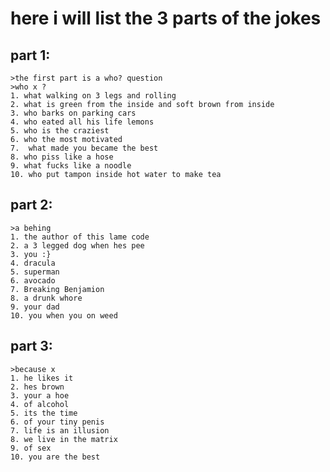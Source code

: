 # here i will list the 3 parts of the jokes

## part 1:
    >the first part is a who? question
    >who x ?
    1. what walking on 3 legs and rolling
    2. what is green from the inside and soft brown from inside
    3. who barks on parking cars
    4. who eated all his life lemons
    5. who is the craziest 
    6. who the most motivated
    7.  what made you became the best
    8. who piss like a hose
    9. what fucks like a noodle
    10. who put tampon inside hot water to make tea
## part 2:
    >a behing
    1. the author of this lame code
    2. a 3 legged dog when hes pee
    3. you :}
    4. dracula
    5. superman
    6. avocado
    7. Breaking Benjamion
    8. a drunk whore
    9. your dad
    10. you when you on weed
## part 3:
    >because x
    1. he likes it
    2. hes brown
    3. your a hoe
    4. of alcohol 
    5. its the time 
    6. of your tiny penis
    7. life is an illusion
    8. we live in the matrix
    9. of sex
    10. you are the best 